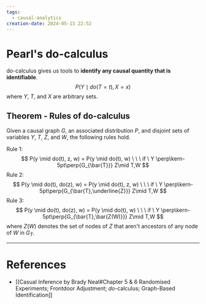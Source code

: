 ```yaml
---
tags:
  - causal-analytics
creation-date: 2024-05-13 22:52
---
```

# Pearl's do-calculus

do-calculus gives us tools to **identify any causal quantity that is identifiable**.
$$
P(Y \mid do(T=t), X=x)
$$
where $Y$, $T$, and $X$ are arbitrary sets.

## Theorem - Rules of do-calculus

Given a causal graph $G$, an associated distribution $P$, and disjoint sets of variables $Y$, $T$, $Z$, and $W$, the following rules hold.

Rule 1:
$$
P(y \mid do(t), z, w) = P(y \mid do(t), w) \ \ \ if \ Y \perp\kern-5pt\perp{G_{\bar{T}}} Z\mid T,W
$$
Rule 2:
$$
P(y \mid do(t), do(z), w) = P(y \mid do(t), z, w) \ \ \ if \ Y \perp\kern-5pt\perp{G_{\bar{T},\underline{Z}}} Z\mid T,W
$$
Rule 3:
$$
P(y \mid do(t), do(z), w) = P(y \mid do(t), w) \ \ \ if \ Y \perp\kern-5pt\perp{G_{\bar{T},\bar{Z(W)}}} Z\mid T,W
$$
where $Z(W)$ denotes the set of nodes of $Z$ that aren't ancestors of any node of $W$ in $G_{\bar{T}}$.

---
# References

- [[Casual Inference by Brady Neal#Chapter 5 & 6 Randomised Experiments; Frontdoor Adjustment; *do*-calculus; Graph-Based Identification]]
